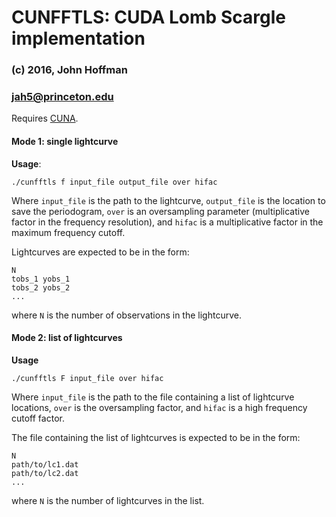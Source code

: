 # CUNFFTLS: CUDA Lomb Scargle implementation

### (c) 2016, John Hoffman
### jah5@princeton.edu

Requires [CUNA](https://github.com/johnh2o2/cunfft_adjoint).

#### Mode 1: single lightcurve
**Usage**:

```
./cunfftls f input_file output_file over hifac
```

Where `input_file` is the path to the lightcurve, `output_file`
is the location to save the periodogram, `over` is an oversampling
parameter (multiplicative factor in the frequency resolution),
and `hifac` is a multiplicative factor in the maximum frequency cutoff.

Lightcurves are expected to be in the form:

```
N
tobs_1 yobs_1
tobs_2 yobs_2
...
```

where `N` is the number of observations in the lightcurve.

#### Mode 2: list of lightcurves

**Usage**

```
./cunfftls F input_file over hifac
```

Where `input_file` is the path to the file containing a list of
lightcurve locations, `over` is the oversampling factor, and
`hifac` is a high frequency cutoff factor.

The file containing the list of lightcurves is expected to be
in the form:

```
N
path/to/lc1.dat
path/to/lc2.dat
...
```

where `N` is the number of lightcurves in the list.



